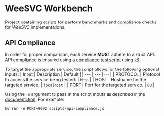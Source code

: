 # WeeSVC Workbench
Project containing scripts for perform benchmarks and compliance checks for _WeeSVC_ implementations.


## API Compliance
In order for proper comparison, each service **MUST** adhere to a strict API. API compliance is ensured using a [compliance test script](scripts/api-compliance.js) using [k6](https://k6.io/).

To target the appropriate service, the script allows for the following optional inputs:
| Input    | Description                                  | Default     |
| ---      | ---                                          |---          |
| PROTOCOL | Protocol to access the service being tested. | `http`      |
| HOST     | Hostname for the targeted service.           | `localhost` |
| PORT     | Port for the targeted service.               | `80`        |

Using the `-e` argument to pass in the script inputs as described in the [documentation](https://k6.io/docs/using-k6/environment-variables/#passing-environment-variables-to-the-k6-script). For example:

```
k6 run -e PORT=9092 scripts/api-compliance.js
```
